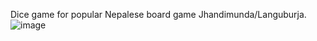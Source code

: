 Dice game for popular Nepalese board game Jhandimunda/Languburja.
![image](https://user-images.githubusercontent.com/52060444/222174887-1813d4e7-bedf-4c3b-9e7b-8be16a1f5ae1.png)
